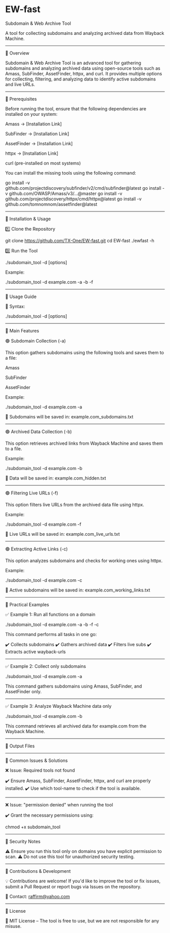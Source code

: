 # EW-fast
Subdomain & Web Archive Tool

A tool for collecting subdomains and analyzing archived data from Wayback Machine.


---

🔹 Overview

Subdomain & Web Archive Tool is an advanced tool for gathering subdomains and analyzing archived data using open-source tools such as Amass, SubFinder, AssetFinder, httpx, and curl.
It provides multiple options for collecting, filtering, and analyzing data to identify active subdomains and live URLs.


---

🔹 Prerequisites

Before running the tool, ensure that the following dependencies are installed on your system:

Amass → [Installation Link]

SubFinder → [Installation Link]

AssetFinder → [Installation Link]

httpx → [Installation Link]

curl (pre-installed on most systems)


You can install the missing tools using the following command:

go install -v github.com/projectdiscovery/subfinder/v2/cmd/subfinder@latest
go install -v github.com/OWASP/Amass/v3/...@master
go install -v github.com/projectdiscovery/httpx/cmd/httpx@latest
go install -v github.com/tomnomnom/assetfinder@latest


---

🔹 Installation & Usage

1️⃣ Clone the Repository

git clone https://github.com/TX-One/EW-fast.git
cd EW-fast
./ewfast -h

3️⃣ Run the Tool

./subdomain_tool -d <domain> [options]

Example:

./subdomain_tool -d example.com -a -b -f


---

🔹 Usage Guide

📌 Syntax:

./subdomain_tool -d <domain> [options]


---

🔹 Main Features

🟢 Subdomain Collection (-a)

This option gathers subdomains using the following tools and saves them to a file:

Amass

SubFinder

AssetFinder


Example:

./subdomain_tool -d example.com -a

💾 Subdomains will be saved in: example.com_subdomains.txt


---

🟢 Archived Data Collection (-b)

This option retrieves archived links from Wayback Machine and saves them to a file.

Example:

./subdomain_tool -d example.com -b

💾 Data will be saved in: example.com_hidden.txt


---

🟢 Filtering Live URLs (-f)

This option filters live URLs from the archived data file using httpx.

Example:

./subdomain_tool -d example.com -f

💾 Live URLs will be saved in: example.com_live_urls.txt


---

🟢 Extracting Active Links (-c)

This option analyzes subdomains and checks for working ones using httpx.

Example:

./subdomain_tool -d example.com -c

💾 Active subdomains will be saved in: example.com_working_links.txt


---

🔹 Practical Examples

✅ Example 1: Run all functions on a domain

./subdomain_tool -d example.com -a -b -f -c

This command performs all tasks in one go:

✔️ Collects subdomains
✔️ Gathers archived data
✔️ Filters live subs
✔️ Extracts active wayback-urls


---

✅ Example 2: Collect only subdomains

./subdomain_tool -d example.com -a

This command gathers subdomains using Amass, SubFinder, and AssetFinder only.


---

✅ Example 3: Analyze Wayback Machine data only

./subdomain_tool -d example.com -b

This command retrieves all archived data for example.com from the Wayback Machine.


---

🔹 Output Files


---

🔹 Common Issues & Solutions

❌ Issue: Required tools not found

✔️ Ensure Amass, SubFinder, AssetFinder, httpx, and curl are properly installed.
✔️ Use which tool-name to check if the tool is available.


---

❌ Issue: "permission denied" when running the tool

✔️ Grant the necessary permissions using:

chmod +x subdomain_tool


---

🔹 Security Notes

⚠️ Ensure you run this tool only on domains you have explicit permission to scan.
⚠️ Do not use this tool for unauthorized security testing.


---

🔹 Contributions & Development

💡 Contributions are welcome! If you'd like to improve the tool or fix issues, submit a Pull Request or report bugs via Issues on the repository.

📧 Contact: raffirm@yahoo.com


---

🔹 License

📝 MIT License – The tool is free to use, but we are not responsible for any misuse.
